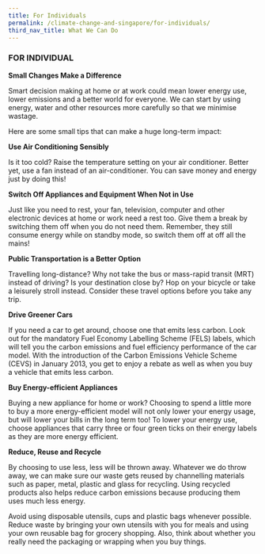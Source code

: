 ```yaml
---
title: For Individuals 
permalink: /climate-change-and-singapore/for-individuals/
third_nav_title: What We Can Do
---
```


### FOR INDIVIDUAL

**Small Changes Make a Difference**

Smart decision making at home or at work could mean lower energy use, lower emissions and a better world for everyone. We can start by using energy, water and other resources more carefully so that we minimise wastage.

Here are some small tips that can make a huge long-term impact:

**Use Air Conditioning Sensibly**

Is it too cold? Raise the temperature setting on your air conditioner. Better yet, use a fan instead of an air-conditioner. You can save money and energy just by doing this!

**Switch Off Appliances and Equipment When Not in Use**

Just like you need to rest, your fan, television, computer and other electronic devices at home or work need a rest too. Give them a break by switching them off when you do not need them. Remember, they still consume energy while on standby mode, so switch them off at off all the mains!

**Public Transportation is a Better Option**

Travelling long-distance? Why not take the bus or mass-rapid transit (MRT) instead of driving? Is your destination close by? Hop on your bicycle or take a leisurely stroll instead. Consider these travel options before you take any trip.

**Drive Greener Cars**

If you need a car to get around, choose one that emits less carbon. Look out for the mandatory Fuel Economy Labelling Scheme (FELS) labels, which will tell you the carbon emissions and fuel efficiency performance of the car model. With the introduction of the Carbon Emissions Vehicle Scheme (CEVS) in January 2013, you get to enjoy a rebate as well as when you buy a vehicle that emits less carbon.

**Buy Energy-efficient Appliances**

Buying a new appliance for home or work? Choosing to spend a little more to buy a more energy-efficient model will not only lower your energy usage, but will lower your bills in the long term too! To lower your energy use, choose appliances that carry three or four green ticks on their energy labels as they are more energy efficient.

**Reduce, Reuse and Recycle**

By choosing to use less, less will be thrown away. Whatever we do throw away, we can make sure our waste gets reused by channelling materials such as paper, metal, plastic and glass for recycling. Using recycled products also helps reduce carbon emissions because producing them uses much less energy.

Avoid using disposable utensils, cups and plastic bags whenever possible. Reduce waste by bringing your own utensils with you for meals and using your own reusable bag for grocery shopping. Also, think about whether you really need the packaging or wrapping when you buy things.
